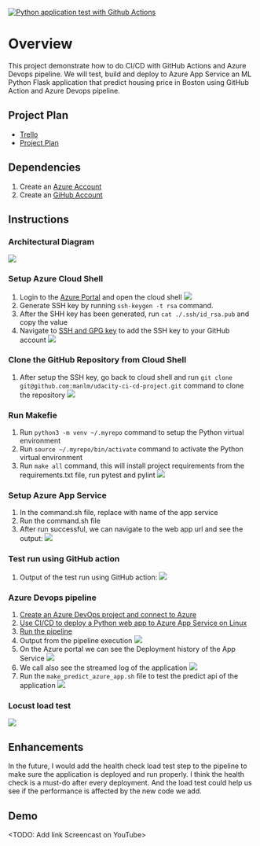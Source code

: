 [![Python application test with Github Actions](https://github.com/manlm/udacity-ci-cd-project/actions/workflows/pythonapp.yml/badge.svg)](https://github.com/manlm/udacity-ci-cd-project/actions/workflows/pythonapp.yml)

# Overview

This project demonstrate how to do CI/CD with GitHub Actions and Azure Devops pipeline. We will test, build and deploy
to Azure App Service an ML Python Flask application that predict housing price in Boston using GitHub Action and Azure
Devops pipeline.

## Project Plan

* [Trello](https://trello.com/b/W1xpemCY/project-task)
* [Project Plan](./file/Project_Plan.xlsx)

## Dependencies

1. Create an [Azure Account](https://portal.azure.com)
2. Create an [GiHub Account](https://github.com/)

## Instructions

### Architectural Diagram

<img src="./images/architecture.png">

### Setup Azure Cloud Shell

1. Login to the [Azure Portal](https://portal.azure.com) and open the cloud shell
   <img src="./images/open-cloud-shell.png">
2. Generate SSH key by running `ssh-keygen -t rsa` command.
3. After the SHH key has been generated, run `cat ./.ssh/id_rsa.pub` and copy the value
4. Navigate to [SSH and GPG key](https://github.com/settings/keys) to add the SSH key to your GitHub account
   <img src="./images/add-ssh-key.png">

### Clone the GitHub Repository from Cloud Shell

1. After setup the SSH key, go back to cloud shell and run `git clone git@github.com:manlm/udacity-ci-cd-project.git`
   command to clone the repository
   <img src="./images/git-clone.png">

### Run Makefie

1. Run `python3 -m venv ~/.myrepo` command to setup the Python virtual environment
2. Run `source ~/.myrepo/bin/activate` command to activate the Python virtual environment
3. Run `make all` command, this will install project requirements from the requirements.txt file, run pytest and pylint
   <img src="./images/cloud-shell-pass-test.png">

### Setup Azure App Service

1. In the command.sh file, replace <your-appservice> with name of the app service
2. Run the command.sh file
3. After run successful, we can navigate to the web app url and see the output:
   <img src="./images/web.png">

### Test run using GitHub action

1. Output of the test run using GitHub action:
   <img src="./images/test-run.png">

### Azure Devops pipeline

1. [Create an Azure DevOps project and connect to Azure](https://docs.microsoft.com/en-us/azure/devops/pipelines/ecosystems/python-webapp?view=azure-devops#create-an-azure-devops-project-and-connect-to-azure)
2. [Use CI/CD to deploy a Python web app to Azure App Service on Linux](https://docs.microsoft.com/en-us/azure/devops/pipelines/ecosystems/python-webapp?view=azure-devops#create-a-python-specific-pipeline-to-deploy-to-app-service)
3. [Run the pipeline](https://docs.microsoft.com/en-us/azure/devops/pipelines/ecosystems/python-webapp?view=azure-devops#run-the-pipeline)
4. Output from the pipeline execution
   <img src="./images/pipeline-output.png">
5. On the Azure portal we can see the Deployment history of the App Service
   <img src="./images/deployment-history.png">
6. We call also see the streamed log of the application
   <img src="./images/streamed-log.png">
7. Run the `make_predict_azure_app.sh` file to test the predict api of the application
   <img src="./images/make-predict.png">

### Locust load test

<img src="./images/locust.png">

## Enhancements

In the future, I would add the health check load test step to the pipeline to make sure the application is deployed and
run properly. I think the health check is a must-do after every deployment. And the load test could help us see if the
performance is affected by the new code we add.

## Demo

<TODO: Add link Screencast on YouTube>


